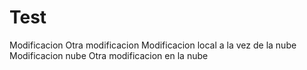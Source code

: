 # Test
Modificacion
Otra modificacion
Modificacion local a la vez de la nube
Modificacion nube
Otra modificacion en la nube
